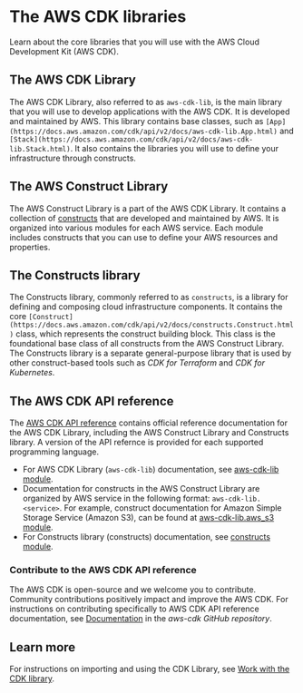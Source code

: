 # The AWS CDK libraries<a name="libraries"></a>

Learn about the core libraries that you will use with the AWS Cloud Development Kit \(AWS CDK\)\.

## The AWS CDK Library<a name="libraries-cdk"></a>

The AWS CDK Library, also referred to as `aws-cdk-lib`, is the main library that you will use to develop applications with the AWS CDK\. It is developed and maintained by AWS\. This library contains base classes, such as `[App](https://docs.aws.amazon.com/cdk/api/v2/docs/aws-cdk-lib.App.html)` and `[Stack](https://docs.aws.amazon.com/cdk/api/v2/docs/aws-cdk-lib.Stack.html)`\. It also contains the libraries you will use to define your infrastructure through constructs\.

## The AWS Construct Library<a name="libraries-construct"></a>

The AWS Construct Library is a part of the AWS CDK Library\. It contains a collection of [constructs](constructs.md) that are developed and maintained by AWS\. It is organized into various modules for each AWS service\. Each module includes constructs that you can use to define your AWS resources and properties\.

## The Constructs library<a name="libraries-constructs"></a>

The Constructs library, commonly referred to as `constructs`, is a library for defining and composing cloud infrastructure components\. It contains the core `[Construct](https://docs.aws.amazon.com/cdk/api/v2/docs/constructs.Construct.html)` class, which represents the construct building block\. This class is the foundational base class of all constructs from the AWS Construct Library\. The Constructs library is a separate general\-purpose library that is used by other construct\-based tools such as *CDK for Terraform* and *CDK for Kubernetes*\.

## The AWS CDK API reference<a name="libraries-reference"></a>

The [AWS CDK API reference](https://docs.aws.amazon.com/cdk/api/v2/docs/aws-construct-library.html) contains official reference documentation for the AWS CDK Library, including the AWS Construct Library and Constructs library\. A version of the API refernce is provided for each supported programming language\.
+ For AWS CDK Library \(`aws-cdk-lib`\) documentation, see [aws\-cdk\-lib module](https://docs.aws.amazon.com/cdk/api/v2/docs/aws-cdk-lib-readme.html)\.
+ Documentation for constructs in the AWS Construct Library are organized by AWS service in the following format: `aws-cdk-lib.<service>`\. For example, construct documentation for Amazon Simple Storage Service \(Amazon S3\), can be found at [aws\-cdk\-lib\.aws\_s3 module](https://docs.aws.amazon.com/cdk/api/v2/docs/aws-cdk-lib.aws_s3-readme.html)\.
+ For Constructs library \(constructs\) documentation, see [constructs module](https://docs.aws.amazon.com/cdk/api/v2/docs/constructs-readme.html)\.

### Contribute to the AWS CDK API reference<a name="libraries-reference-contribute"></a>

The AWS CDK is open\-source and we welcome you to contribute\. Community contributions positively impact and improve the AWS CDK\. For instructions on contributing specifically to AWS CDK API reference documentation, see [Documentation](https://github.com/aws/aws-cdk/blob/main/CONTRIBUTING.md#documentation) in the *aws\-cdk GitHub repository*\.

## Learn more<a name="libraries-learn"></a>

For instructions on importing and using the CDK Library, see [Work with the CDK library](work-with.md)\.